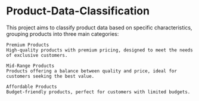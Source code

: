 # Product-Data-Classification

This project aims to classify product data based on specific characteristics, grouping products into three main categories:

    Premium Products
    High-quality products with premium pricing, designed to meet the needs of exclusive customers.

    Mid-Range Products
    Products offering a balance between quality and price, ideal for customers seeking the best value.

    Affordable Products
    Budget-friendly products, perfect for customers with limited budgets.
